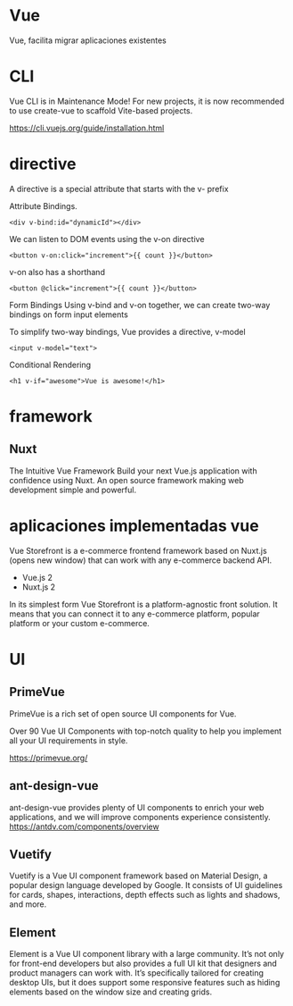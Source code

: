 # Vue

Vue, facilita migrar aplicaciones existentes


# CLI 

Vue CLI is in Maintenance Mode!
For new projects, it is now recommended to use create-vue to scaffold Vite-based projects. 

https://cli.vuejs.org/guide/installation.html

# directive

A directive is a special attribute that starts with the v- prefix

Attribute Bindings. 

```
<div v-bind:id="dynamicId"></div>
```

We can listen to DOM events using the v-on directive
```
<button v-on:click="increment">{{ count }}</button>
```
v-on also has a shorthand
```
<button @click="increment">{{ count }}</button>
```

Form Bindings 
Using v-bind and v-on together, we can create two-way bindings on form input elements

To simplify two-way bindings, Vue provides a directive, v-model
```
<input v-model="text">
```

Conditional Rendering 
```
<h1 v-if="awesome">Vue is awesome!</h1>
```


# framework

## Nuxt 

The Intuitive Vue Framework
Build your next Vue.js application with confidence using Nuxt.
An open source framework making web development simple and powerful.

# aplicaciones implementadas vue

Vue Storefront is a e-commerce frontend framework based on Nuxt.js (opens new window) that can work with any e-commerce backend API. 

- Vue.js 2
- Nuxt.js 2


In its simplest form Vue Storefront is a platform-agnostic front solution. It means that you can connect it to any e-commerce platform, popular platform or your custom e-commerce. 


# UI


## PrimeVue

PrimeVue is a rich set of open source UI components for Vue.

Over 90 Vue UI Components with top-notch quality to help you implement all your UI requirements in style.

https://primevue.org/

## ant-design-vue

ant-design-vue provides plenty of UI components to enrich your web applications, and we will improve components experience consistently.
https://antdv.com/components/overview

## Vuetify

Vuetify is a Vue UI component framework based on Material Design, a popular design language developed by Google. It consists of UI guidelines for cards, shapes, interactions, depth effects such as lights and shadows, and more.

## Element

Element is a Vue UI component library with a large community. It’s not only for front-end developers but also provides a full UI kit that designers and product managers can work with. It’s specifically tailored for creating desktop UIs, but it does support some responsive features such as hiding elements based on the window size and creating grids.


